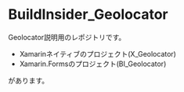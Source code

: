 # BuildInsider_Geolocator
Geolocator説明用のレポジトリです。

- Xamarinネイティブのプロジェクト(X_Geolocator)
- Xamarin.Formsのプロジェクト(BI_Geolocator)

があります。
